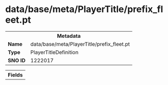 <h1>data/base/meta/PlayerTitle/prefix_fleet.pt</h1><table><tr><th colspan="100%">Metadata</th></tr><tr><td><b>Name</b></td><td>data/base/meta/PlayerTitle/prefix_fleet.pt</td></tr><tr><td><b>Type</b></td><td>PlayerTitleDefinition</td></tr><tr><td><b>SNO ID</b></td><td>1222017</td></tr></table>

<table><tr><th colspan="100%">Fields</th></tr></table>

